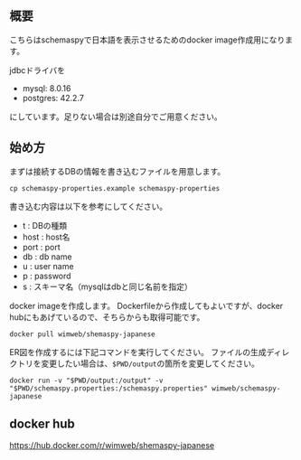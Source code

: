 ## 概要
こちらはschemaspyで日本語を表示させるためのdocker image作成用になります。

jdbcドライバを

- mysql: 8.0.16
- postgres: 42.2.7

にしています。足りない場合は別途自分でご用意ください。

## 始め方

まずは接続するDBの情報を書き込むファイルを用意します。

```$xslt
cp schemaspy-properties.example schemaspy-properties
```

書き込む内容は以下を参考にしてください。

- t : DBの種類
- host : host名
- port : port
- db : db name
- u : user name
- p : password
- s : スキーマ名（mysqlはdbと同じ名前を指定）

docker imageを作成します。
Dockerfileから作成してもよいですが、docker hubにもあげているので、そちらからも取得可能です。

```$xslt
docker pull wimweb/shemaspy-japanese
```

ER図を作成するには下記コマンドを実行してください。
ファイルの生成ディレクトリを変更したい場合は、`$PWD/output`の箇所を変更してください。

```$xslt
docker run -v "$PWD/output:/output" -v "$PWD/schemaspy.properties:/schemaspy.properties" wimweb/schemaspy-japanese
```


## docker hub
https://hub.docker.com/r/wimweb/shemaspy-japanese
